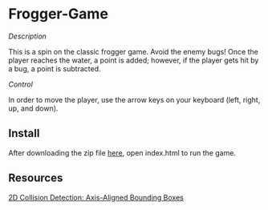 # Frogger-Game 

_Description_

This is a spin on the classic frogger game.  Avoid the enemy bugs!  Once the player reaches the water, a point is added; however, if the player gets hit by a bug, a point is subtracted.  

_Control_

In order to move the player, use the arrow keys on your keyboard (left, right, up, and down).  


## Install

After downloading the zip file [here](http://github.com/jw840007025/Frogger-Game/archive/master.zip), open index.html to run the game.  

## Resources

[2D Collision Detection:  Axis-Aligned Bounding Boxes](https://developer.mozilla.org/en-US/docs/Games/Techniques/2D_collision_detection)
